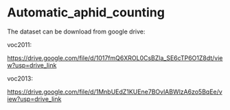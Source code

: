 # Automatic_aphid_counting
The dataset can be download from google drive:



voc2011:

https://drive.google.com/file/d/1017fmQ6XROL0CsBZla_SE6cTP6O1Z8dt/view?usp=drive_link



voc2013:

https://drive.google.com/file/d/1MnbUEdZ1KUEne7BOvlABWlzA6zo5BqEe/view?usp=drive_link
